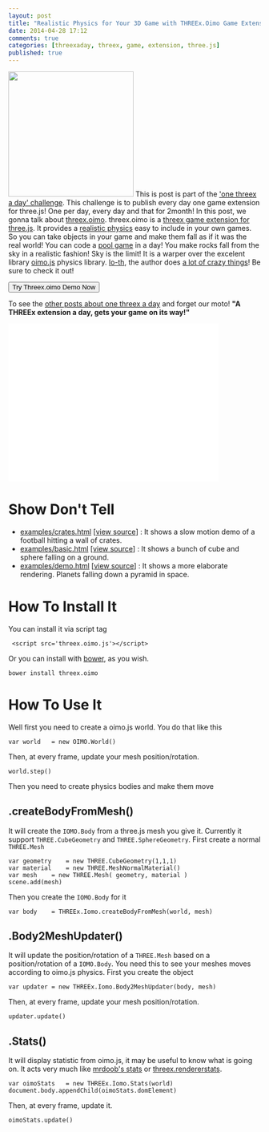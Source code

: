 ```yaml
---
layout: post
title: "Realistic Physics for Your 3D Game with THREEx.Oimo Game Extension For three.js"
date: 2014-04-28 17:12
comments: true
categories: [threexaday, threex, game, extension, three.js]
published: true
---
```


<a href='http://jeromeetienne.github.io/threex.oimo/examples/demo.html' target='_blank'><img class="right" src="https://raw.githubusercontent.com/jeromeetienne/threex.oimo/master/examples/images/screenshot-threex-oimo-512x512.jpg" width="250" height="250"></a>
This is post is part of the ['one threex a day' challenge](/blog/categories/threexaday/). This challenge is to publish every day one game extension for three.js! One per day, every day and that for 2month! In this post, we gonna talk about [threex.oimo](http://www.threejsgames.com/extensions/#threex.oimo).
threex.oimo is a [threex game extension for three.js](http://www.threejsgames.com/extensions/). It provides a [realistic physics](http://en.wikipedia.org/wiki/Game_physics) easy to include in your own games. So you can take objects in your game and make them fall as if it was the real world! You can code a [pool game](http://en.wikipedia.org/wiki/Pool_\(cue_sports\)) in a day!
You make rocks fall from the sky in a realistic fashion! Sky is the limit!
It is a warper over the excelent library [oimo.js](https://github.com/lo-th/Oimo.js) physics library. [lo-th](https://plus.google.com/114170447432405103307/posts), the author does [a lot of crazy things](http://3dflashlo.wordpress.com/)! Be sure to check it out! 

<a href='http://jeromeetienne.github.io/threex.oimo/examples/demo.html' target='_blank'><input type="button" value='Try Threex.oimo Demo Now'></a>

To see the [other posts about one threex a day](/blog/categories/threexaday/) and forget our moto! **"A THREEx extension a day, gets your game on its way!"**

<!-- more -->

<iframe width="420" height="315" src="//www.youtube.com/embed/wESF0NdMWBE" frameborder="0" allowfullscreen></iframe>

Show Don't Tell
===============
* [examples/crates.html](http://jeromeetienne.github.io/threex.oimo/examples/crates.html)
\[[view source](https://github.com/jeromeetienne/threex.oimo/blob/master/examples/crates.html)\] :
It shows a slow motion demo of a football hitting a wall of crates.
* [examples/basic.html](http://jeromeetienne.github.io/threex.oimo/examples/basic.html)
\[[view source](https://github.com/jeromeetienne/threex.oimo/blob/master/examples/basic.html)\] :
It shows a bunch of cube and sphere falling on a ground.
* [examples/demo.html](http://jeromeetienne.github.io/threex.oimo/examples/demo.html)
\[[view source](https://github.com/jeromeetienne/threex.oimo/blob/master/examples/demo.html)\] :
It shows a more elaborate rendering. Planets falling down a pyramid in space.


How To Install It
=================

You can install it via script tag

```
 <script src='threex.oimo.js'></script>
```

Or you can install with [bower](http://bower.io/), as you wish.

```
bower install threex.oimo
```

How To Use It
=============

Well first you need to create a oimo.js world. You do that like this

```
var world   = new OIMO.World()
```

Then, at every frame, update your mesh position/rotation.

```
world.step()
```

Then you need to create physics bodies and make them move

## .createBodyFromMesh()

It will create the ```IOMO.Body``` from a three.js mesh you give it. 
Currently it support ```THREE.CubeGeometry``` and ```THREE.SphereGeometry```. First create a normal ```THREE.Mesh```

```
var geometry    = new THREE.CubeGeometry(1,1,1)
var material    = new THREE.MeshNormalMaterial()
var mesh    = new THREE.Mesh( geometry, material )
scene.add(mesh)
```

Then you create the ```IOMO.Body``` for it

``` 
var body    = THREEx.Iomo.createBodyFromMesh(world, mesh)
```

## .Body2MeshUpdater()

It will update the position/rotation of a ```THREE.Mesh``` 
based on a position/rotation of a ```IOMO.Body```. You need
this to see your meshes moves according to oimo.js physics.
First you create the object

```
var updater = new THREEx.Iomo.Body2MeshUpdater(body, mesh)
```

Then, at every frame, update your mesh position/rotation.

```
updater.update()
```


## .Stats()

It will display statistic from oimo.js, it may be useful to know what is going on.
It acts very much like 
[mrdoob's stats]()
or 
[threex.rendererstats]().

```
var oimoStats   = new THREEx.Iomo.Stats(world)
document.body.appendChild(oimoStats.domElement)
```

Then, at every frame, update it.

```
oimoStats.update()
```


















